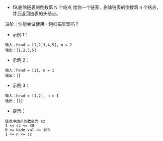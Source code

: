 - 19.删除链表的倒数第 N 个结点
  给你一个链表，删除链表的倒数第 n 个结点，
  并且返回链表的头结点。

进阶：你能尝试使用一趟扫描实现吗？

- 示例 1：

```
输入：head = [1,2,3,4,5], n = 2
输出：[1,2,3,5]
```

- 示例 2：

```
输入：head = [1], n = 1
输出：[]
```

- 示例 3：

```
输入：head = [1,2], n = 1
输出：[1]
```

- 提示：

```
链表中结点的数目为 sz
1 <= sz <= 30
0 <= Node.val <= 100
1 <= n <= sz
```
